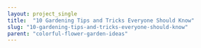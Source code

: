 ```yaml
---
layout: project_single
title:  "10 Gardening Tips and Tricks Everyone Should Know"
slug: "10-gardening-tips-and-tricks-everyone-should-know"
parent: "colorful-flower-garden-ideas"
---
```

 
